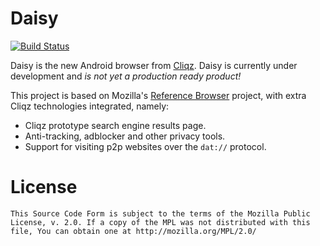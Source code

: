 #  Daisy

[![Build Status](https://dev.azure.com/cliqz-ci/cliqz-daisy/_apis/build/status/cliqz.daisy?branchName=master)](https://dev.azure.com/cliqz-ci/cliqz-daisy/_build/latest?definitionId=19&branchName=master)

Daisy is the new Android browser from [Cliqz](https://cliqz.com/). Daisy is currently under development and _is not yet a production ready product!_

This project is based on Mozilla's [Reference Browser](https://github.com/mozilla-mobile/reference-browser/)
project, with extra Cliqz technologies integrated, namely:
 * Cliqz prototype search engine results page.
 * Anti-tracking, adblocker and other privacy tools.
 * Support for visiting p2p websites over the `dat://` protocol.

# License

    This Source Code Form is subject to the terms of the Mozilla Public
    License, v. 2.0. If a copy of the MPL was not distributed with this
    file, You can obtain one at http://mozilla.org/MPL/2.0/
